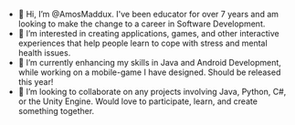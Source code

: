 - 👋 Hi, I’m @AmosMaddux. I've been educator for over 7 years and am looking to make the change to a career in Software Development.
- 👀 I’m interested in creating applications, games, and other interactive experiences that help people learn to cope with stress and mental health issues.
- 🌱 I’m currently enhancing my skills in Java and Android Development, while working on a mobile-game I have designed. Should be released this year!
- 💞️ I’m looking to collaborate on any projects involving Java, Python, C#, or the Unity Engine. Would love to participate, learn, and create something together.
